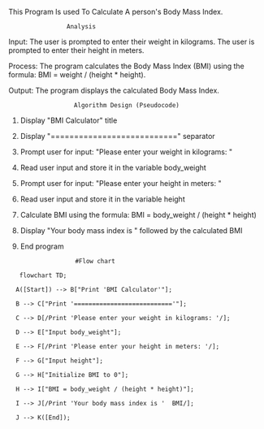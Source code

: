 This Program Is used To Calculate A person's Body Mass Index.

                    Analysis

Input:
The user is prompted to enter their weight in kilograms.
The user is prompted to enter their height in meters.

Process:
The program calculates the Body Mass Index (BMI) using the formula: BMI = weight / (height * height).

Output:
The program displays the calculated Body Mass Index.

                      Algorithm Design (Pseudocode)
1. Display "BMI Calculator" title
2. Display "===========================" separator
3. Prompt user for input: "Please enter your weight in kilograms: "
4. Read user input and store it in the variable body_weight
5. Prompt user for input: "Please enter your height in meters: "
6. Read user input and store it in the variable height
7. Calculate BMI using the formula: BMI = body_weight / (height * height)
8. Display "Your body mass index is " followed by the calculated BMI
9. End program

                      #Flow chart
```mermaid
   flowchart TD;
   
  A([Start]) --> B["Print 'BMI Calculator'"];
  
  B --> C["Print '==========================='"];
  
  C --> D[/Print 'Please enter your weight in kilograms: '/];
  
  D --> E["Input body_weight"];
  
  E --> F[/Print 'Please enter your height in meters: '/];
  
  F --> G["Input height"];
  
  G --> H["Initialize BMI to 0"];
  
  H --> I["BMI = body_weight / (height * height)"];
  
  I --> J[/Print 'Your body mass index is '  BMI/];
  
  J --> K([End]);
```

                     
